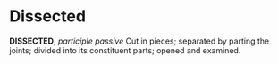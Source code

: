 # Dissected

**DISSECTED**, _participle passive_ Cut in pieces; separated by parting the joints; divided into its constituent parts; opened and examined.
